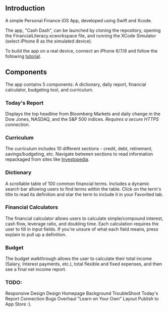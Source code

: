 ## Introduction
A simple Personal Finance iOS App, developed using Swift and Xcode.

The app, "Cash Dash", can be launched by cloning the repository, opening the FinancialLiteracy.xcworkspace file, and running the XCode Simulator (select iPhone 8 as the simulated device). 

To build the app on a real device, connect an iPhone 6/7/8 and follow the following [tutorial](https://www.twilio.com/blog/2018/07/how-to-test-your-ios-application-on-a-real-device.html). 

## Components
The app contains 5 components: A dictionary, daily report, financial calculator, budgeting tool, and curriculum.

### Today's Report
Displays the top headline from Bloomberg Markets and daily change in the Dow Jones, NASDAQ, and the S&P 500 indices. *Requires a secure HTTPS connection*.

### Curriculum
The curriculum includes 10 different sections - credit, debt, retirement, savings/budgeting, etc. Navigate between sections to read information repackaged from sites like [Investopedia](https://www.investopedia.com "Investopedia Homepage").

### Dictionary
A scrollable table of 100 common financial terms. Includes a dynamic search bar allowing users to find terms within the table.
Click on the term's title to read its definition and star the term to include it in your Favorited tab.

### Financial Calculators
The financial calculator allows users to calculate simple/compound interest, cash flow, leverage ratio, and doubling time. 
Each calculation requires the user to fill in input fields. If you're unsure of what each field means, press explain to pull up a definition.

### Budget
The budget walkthrough allows the user to calculate their total income (Salary, Interest payments, etc.), total flexible and fixed expenses, and then see a final net income report.

### TODO:
Responsive Design
Design Homepage Background
TroubleShoot Today's Report Connection Bugs
Overhaul "Learn on Your Own" Layout
Publish to App Store :).
